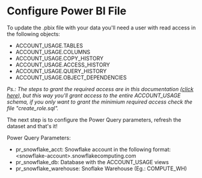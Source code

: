 # Configure Power BI File

To update the .pbix file with your data you'll need a user with read access in the following objects:

- ACCOUNT_USAGE.TABLES
- ACCOUNT_USAGE.COLUMNS
- ACCOUNT_USAGE.COPY_HISTORY
- ACCOUNT_USAGE.ACCESS_HISTORY
- ACCOUNT_USAGE.QUERY_HISTORY
- ACCOUNT_USAGE.OBJECT_DEPENDENCIES

*Ps.: The steps to grant the required access are in this documentation ([click here](https://docs.snowflake.com/en/sql-reference/account-usage#enabling-the-snowflake-database-usage-for-other-roles)), but this way you'll grant access to the entire ACCOUNT_USAGE schema, if you only want to grant the minimium required access check the file "create_role.sql".*

The next step is to configure the Power Query parameters, refresh the dataset and that's it!

Power Query Parameters:
- pr_snowflake_acct: Snowflake account in the following format: \<snowflake-account\>.snowflakecomputing.com
- pr_snowflake_db: Database with the ACCOUNT_USAGE views
- pr_snowflake_warehouse: Snoflake Warehouse (Eg.: COMPUTE_WH)
